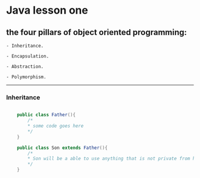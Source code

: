 # Java lesson one

## the four pillars of object oriented programming:
    - Inheritance.

    - Encapsulation.

    - Abstraction.
    
    - Polymorphism.


---

### Inheritance
```java

    public class Father(){
        /*
        * some code goes here
        */
    }

    public class Son extends Father(){
        /*
        * Son will be a able to use anything that is not private from his father class
        */
    }

```
    